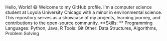 Hello, World! 😄 Welcome to my GitHub profile. I'm a computer science student at Loyola University Chicago with a minor in environmental science. This repository serves as a showcase of my projects, learning journey, and contributions to the open-source community.
**Skills: 
**
Programming Languages: Python, Java, R
Tools: Git
Other: Data Structures, Algorithms, Problem Solving
